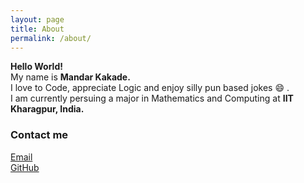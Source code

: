 ```yaml
---
layout: page
title: About
permalink: /about/
---
```


**Hello World!**  
My name is **Mandar Kakade.**  
I love to Code, appreciate Logic and enjoy silly pun based jokes :smile: .  
I am currently persuing a major in Mathematics and Computing at **IIT Kharagpur, India.**  

### Contact me

[Email](mailto:mandaravikakade@gmail.com)  
[GitHub](https://github.com/MandarMK)
